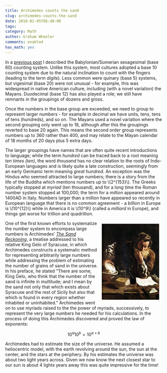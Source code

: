 ```yaml
---
title: Archimedes counts the sand
slug: archimedes-counts-the-sand
date: 2010-01-05T06:48:00
tags: 
category: Math
author: Graham Wheeler
comments: enabled
has_math: yes
---
```


In a [previous
post](http://www.magimathics.com/babylonian-numbers-in-60-seconds)
I described the Babylonian/Sumerian sexagesimal (base 60) counting
system. Unlike this system, most cultures adopted a base 10 counting
system due to the natural inclination to count with the fingers (leading
to the term *digits*). Less common were quinary (base 5) systems, but
vigesimal (base 20) were not unusual - for example, this was widespread
in native American culture, including (with a novel variation) the
Mayans. Duodecimal (base 12) has also played a role; we still have
remnants in the groupings of dozens and gross.
<!-- TEASER_END -->

Once the numbers in the base group are exceeded, we need to group to
represent larger numbers - for example in decimal we have units, tens,
tens of tens (hundreds), and so on. The Mayans used a novel variation
where the second grouping only went up to 18, although after this the
groupings reverted to base 20 again. This means the second order group
represents numbers up to 360 rather than 400, and may relate to the
Mayan calendar of 18 months of 20 days plus 5 extra days.

The larger groupings have names that are often quite recent
introductions to language; while the term *hundred* can be traced back
to a root meaning *ten times (ten)*, the word *thousand* has no clear
relation to the roots of Indo-European languages and is likely quite a
late construction, seemingly from an early Germanic term meaning *great
hundred*. An exception was the Hindus who seemed attracted to large
numbers; there is a story from the life of the Buddha which mentions
numbers up to \\(2^{153}\\). The Greeks typically stopped at
*myriad* (ten thousand), and for a long time the Roman number system
stopped at 100,000; the term for a *million* appeared around 1400AD in
Italy. Numbers larger than a million have appeared so recently in
European language that there is no common agreement - a *billion* in
Europe is \\(10^{12}\\) while in America it is \\(10^9\\)
(called a *milliard* in Europe), and things get worse for trillion and
quadrillion.

<img alt="Archimedes Thoughtful by Fetti (1620)" src="/img/archimedes_thumb.png" style="float:right;margin:10px" />

One of the first known efforts to systematize the number system to
encompass large numbers is Archimedes’ *[The Sand
Reckoning](http://www.calstatela.edu/faculty/hmendel/Ancient%20Mathematics/Archimedes/SandReckoner/SandReckoner.html)*,
a treatise addressed to his relative King Gelo of Syracuse, in which
Archimedes constructs a systematic method for representing arbitrarily
large numbers while addressing the problem of estimating the number of
grains of sand in the universe. In his preface, he stated “There are
some, King Gelo, who think that the number of the sand is infinite in
multitude; and I mean by the sand not only that which exists about
Syracuse and the rest of Sicily but also that which is found in every
region whether inhabited or uninhabited.” Archimedes went on to use
myriads raised to the the power of myriads, successively, to represent
the very large numbers he needed for his calculations. In the process of
doing this Archimedes discovered and proved the law of exponents:

$$10^a 10^b = 10^{a+b}$$

Archimedes had to estimate the size of the universe. He assumed a
heliocentric model, with the earth revolving around the sun, the sun at
the center, and the stars at the periphery. By his estimates the
universe was about two light years across. Given we now know the next
closest star to our sun is about 4 lights years away this was quite
impressive for the time!
